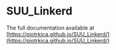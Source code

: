 # SUU_Linkerd

The full documentation available at [https://piotrkica.github.io/SUU_Linkerd/](https://piotrkica.github.io/SUU_Linkerd/)
